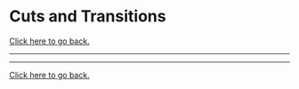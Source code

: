 # Cuts and Transitions

[Click here to go back.](https://github.com/ShayneSmither/VideoEditingBasics/blob/master/README.md)
***

***
[Click here to go back.](https://github.com/ShayneSmither/VideoEditingBasics/blob/master/README.md)
